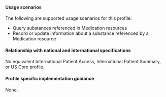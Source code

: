 #### Usage scenarios

The following are supported usage scenarios for this profile:

- Query substances referenced in Medication resources
- Record or update information about a substance referenced by a Medication resource


#### Relationship with national and international specifications

No equivalent International Patient Access, International Patient Summary, or US Core profile.


#### Profile specific implementation guidance
None.
